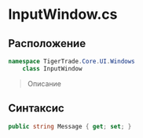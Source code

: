 
# InputWindow.cs
## Расположение
```csharp
namespace TigerTrade.Core.UI.Windows  
    class InputWindow
```

> Описание

## Синтаксис
```csharp
public string Message { get; set; }
```
